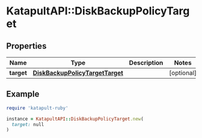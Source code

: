 # KatapultAPI::DiskBackupPolicyTarget

## Properties

| Name | Type | Description | Notes |
| ---- | ---- | ----------- | ----- |
| **target** | [**DiskBackupPolicyTargetTarget**](DiskBackupPolicyTargetTarget.md) |  | [optional] |

## Example

```ruby
require 'katapult-ruby'

instance = KatapultAPI::DiskBackupPolicyTarget.new(
  target: null
)
```

